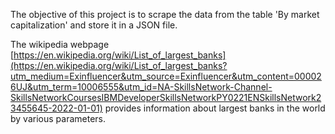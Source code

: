 The objective of this project is to scrape the data from the table 'By market capitalization' and store it in a JSON file.

The wikipedia webpage [https://en.wikipedia.org/wiki/List_of_largest_banks](https://en.wikipedia.org/wiki/List_of_largest_banks?utm_medium=Exinfluencer&utm_source=Exinfluencer&utm_content=000026UJ&utm_term=10006555&utm_id=NA-SkillsNetwork-Channel-SkillsNetworkCoursesIBMDeveloperSkillsNetworkPY0221ENSkillsNetwork23455645-2022-01-01) provides information about largest banks in the world by various parameters. 